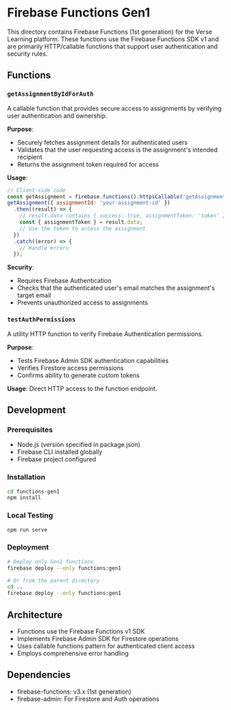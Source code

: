 # Firebase Functions Gen1

This directory contains Firebase Functions (1st generation) for the Verse Learning platform. These functions use the Firebase Functions SDK v1 and are primarily HTTP/callable functions that support user authentication and security rules.

## Functions

### `getAssignmentByIdForAuth`

A callable function that provides secure access to assignments by verifying user authentication and ownership.

**Purpose**:
- Securely fetches assignment details for authenticated users
- Validates that the user requesting access is the assignment's intended recipient
- Returns the assignment token required for access

**Usage**:
```javascript
// Client-side code
const getAssignment = firebase.functions().httpsCallable('getAssignmentByIdForAuth');
getAssignment({ assignmentId: 'your-assignment-id' })
  .then((result) => {
    // result.data contains { success: true, assignmentToken: 'token' }
    const { assignmentToken } = result.data;
    // Use the token to access the assignment
  })
  .catch((error) => {
    // Handle errors
  });
```

**Security**:
- Requires Firebase Authentication
- Checks that the authenticated user's email matches the assignment's target email
- Prevents unauthorized access to assignments

### `testAuthPermissions`

A utility HTTP function to verify Firebase Authentication permissions.

**Purpose**:
- Tests Firebase Admin SDK authentication capabilities
- Verifies Firestore access permissions
- Confirms ability to generate custom tokens

**Usage**:
Direct HTTP access to the function endpoint.

## Development

### Prerequisites

- Node.js (version specified in package.json)
- Firebase CLI installed globally
- Firebase project configured

### Installation

```bash
cd functions-gen1
npm install
```

### Local Testing

```bash
npm run serve
```

### Deployment

```bash
# Deploy only Gen1 functions
firebase deploy --only functions:gen1

# Or from the parent directory
cd ..
firebase deploy --only functions:gen1
```

## Architecture

- Functions use the Firebase Functions v1 SDK
- Implements Firebase Admin SDK for Firestore operations
- Uses callable functions pattern for authenticated client access
- Employs comprehensive error handling

## Dependencies

- firebase-functions: v3.x (1st generation)
- firebase-admin: For Firestore and Auth operations 